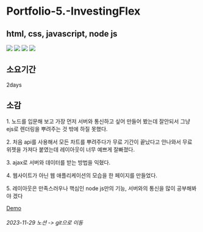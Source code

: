 <h1>Portfolio-5.-InvestingFlex</h1>

<h2>html, css, javascript, node js </h2>

<div>
  <img src="https://img.shields.io/badge/HTML5-E34F26?style=flat-square&logo=html5&logoColor=white"/>
  <img src="https://img.shields.io/badge/CSS3-1572B6?style=flat-square&logo=css3&logoColor=white"/>
  <img src="https://img.shields.io/badge/JavaScript-F7DF1E?style=flat-square&logo=javascript&logoColor=black"/>
  <img src="https://img.shields.io/badge/node.js-6DA55F?style=for-the-badge&logo=node.js&logoColor=white"/>
</div>

<h2>소요기간</h2>
2days

<h2>소감</h2>
<p>1. 노드를 입문해 보고 가장 먼저 서버와 통신하고 싶어 만들어 봤는데 잘안되서 그냥 ejs로 렌더링을 뿌려주는 것 밖에 하질 못했다.</p>
<p>2. 처음 api를 사용해서 모든 차트를 뿌려주다가 무료 기간이 끝났다고 안나와서 무료 위젯을 가져다 붙였는데 레이아웃이 너무 예쁘게 잘빠졌다.</p>
<p>3. ajax로 서버와 데이터를 받는 방법을 익혔다.</p>
<p>4. 웹사이트가 아닌 웹 애플리케이션의 모습을 한 페이지를 만들었다.</p>
<p>5. 레이아웃은 만족스러우나 핵심인 node js만의 기능, 서버와의 통신을 많이 공부해봐야 겠다</p>

<a href="https://port-0-portfolio-5--investingflex-7xwyjq992llilepkkl.sel4.cloudtype.app/discussion">Demo</a>

<h6>2023-11-29 노션 -> git으로 이동</h6>
